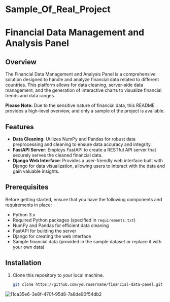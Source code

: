 # Sample_Of_Real_Project
# Financial Data Management and Analysis Panel

## Overview
The Financial Data Management and Analysis Panel is a comprehensive solution designed to handle and analyze financial data related to different countries. This platform allows for data cleaning, server-side data management, and the generation of interactive charts to visualize financial trends and data ranges.

**Please Note:** Due to the sensitive nature of financial data, this README provides a high-level overview, and only a sample of the project is available.

## Features
- **Data Cleaning**: Utilizes NumPy and Pandas for robust data preprocessing and cleaning to ensure data accuracy and integrity.
- **FastAPI Server**: Employs FastAPI to create a RESTful API server that securely serves the cleaned financial data.
- **Django Web Interface**: Provides a user-friendly web interface built with Django for data visualization, allowing users to interact with the data and gain valuable insights.

## Prerequisites
Before getting started, ensure that you have the following components and requirements in place:

- Python 3.x
- Required Python packages (specified in `requirements.txt`)
- NumPy and Pandas for efficient data cleaning
- FastAPI for building the server
- Django for creating the web interface
- Sample financial data (provided in the sample dataset or replace it with your own data)

## Installation
1. Clone this repository to your local machine.

   ```bash
   git clone https://github.com/yourusername/financial-data-panel.git

![11ca35e6-3e8f-470f-95d8-7a8de90f54db2](https://user-images.githubusercontent.com/89601542/145778740-8e15f1ce-f8b4-4b7d-9f2a-43230336aa48.JPG)
